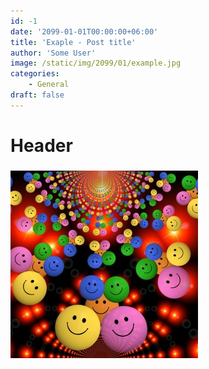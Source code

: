 ```yaml
---
id: -1
date: '2099-01-01T00:00:00+06:00'
title: 'Exaple - Post title'
author: 'Some User'
image: /static/img/2099/01/example.jpg
categories:
    - General
draft: false
---
```


# Header

### ![Picture.](/static/img/2099/01/example.jpg)